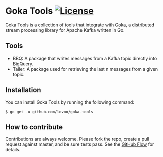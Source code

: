 # Goka Tools [![License](https://img.shields.io/badge/License-BSD%203--Clause-blue.svg)](https://opensource.org/licenses/BSD-3-Clause)

Goka Tools is a collection of tools that integrate with [Goka](https://github.com/lovoo/goka), a distributed stream processing library for Apache Kafka written in Go.

## Tools

* BBQ: A package that writes messages from a Kafka topic directly into BigQuery.
* Tailer: A package used for retrieving the last n messages from a given topic.

## Installation

You can install Goka Tools by running the following command:

``$ go get -u github.com/lovoo/goka-tools``

## How to contribute

Contributions are always welcome.
Please fork the repo, create a pull request against master, and be sure tests pass.
See the [GitHub Flow](https://guides.github.com/introduction/flow) for details.